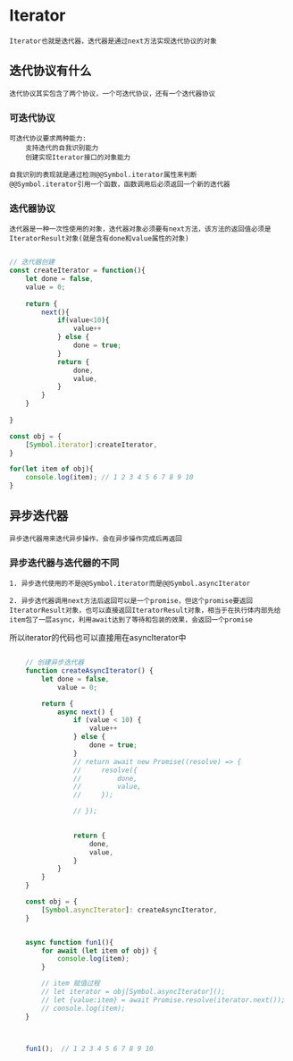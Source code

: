 # Iterator
    
    Iterator也就是迭代器，迭代器是通过next方法实现迭代协议的对象

## 迭代协议有什么

    迭代协议其实包含了两个协议，一个可迭代协议，还有一个迭代器协议

### 可迭代协议

    可迭代协议要求两种能力:
        支持迭代的自我识别能力
        创建实现Iterator接口的对象能力
    
    自我识别的表现就是通过检测@@Symbol.iterator属性来判断
    @@Symbol.iterator引用一个函数，函数调用后必须返回一个新的迭代器

### 迭代器协议

    迭代器是一种一次性使用的对象，迭代器对象必须要有next方法，该方法的返回值必须是IteratorResult对象(就是含有done和value属性的对象)


```JavaScript

// 迭代器创建
const createIterator = function(){
    let done = false,
    value = 0;
    
    return {
        next(){
            if(value<10){
                value++
            } else {
                done = true;
            }
            return {
                done,
                value,
            }
        }
    }
   
}

const obj = {
    [Symbol.iterator]:createIterator,
}

for(let item of obj){
    console.log(item); // 1 2 3 4 5 6 7 8 9 10
}
```



## 异步迭代器

    异步迭代器用来迭代异步操作，会在异步操作完成后再返回

### 异步迭代器与迭代器的不同
    
    1. 异步迭代使用的不是@@Symbol.iterator而是@@Symbol.asyncIterator

    2. 异步迭代器调用next方法后返回可以是一个promise，但这个promise要返回IteratorResult对象，也可以直接返回IteratorResult对象，相当于在执行体内部先给item包了一层async，利用await达到了等待和包装的效果，会返回一个promise

所以iterator的代码也可以直接用在asyncIterator中

```JavaScript

    // 创建异步迭代器
    function createAsyncIterator() {
        let done = false,
            value = 0;

        return {
            async next() {
                if (value < 10) {
                    value++
                } else {
                    done = true;
                }
                // return await new Promise((resolve) => {
                //     resolve({
                //         done,
                //         value,
                //     });

                // });

            
                return {
                    done,
                    value,
                }
            }
        }
    }

    const obj = {
        [Symbol.asyncIterator]: createAsyncIterator,
    }


    async function fun1(){
        for await (let item of obj) {
            console.log(item);
        }

        // item 赋值过程
        // let iterator = obj[Symbol.asyncIterator]();
        // let {value:item} = await Promise.resolve(iterator.next());
        // console.log(item);
    }

   

    fun1();  // 1 2 3 4 5 6 7 8 9 10
```